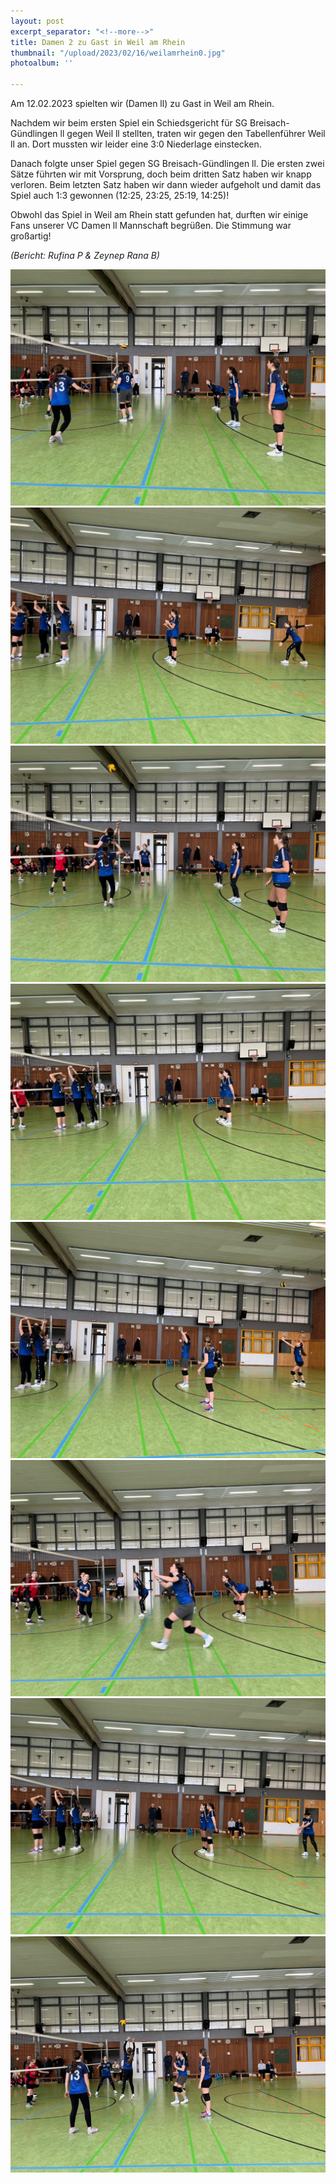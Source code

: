 ```yaml
---
layout: post
excerpt_separator: "<!--more-->"
title: Damen 2 zu Gast in Weil am Rhein
thumbnail: "/upload/2023/02/16/weilamrhein0.jpg"
photoalbum: ''

---
```

Am 12.02.2023 spielten wir (Damen ll) zu Gast in Weil am Rhein.

Nachdem wir beim ersten Spiel ein Schiedsgericht für SG Breisach-Gündlingen ll gegen Weil ll stellten, traten wir gegen den Tabellenführer Weil ll an. Dort mussten wir leider eine 3:0 Niederlage einstecken.

Danach folgte unser Spiel gegen SG Breisach-Gündlingen ll. Die ersten zwei Sätze führten wir mit Vorsprung, doch beim dritten Satz haben wir knapp verloren. Beim letzten Satz haben wir dann wieder aufgeholt und damit das Spiel auch 1:3 gewonnen (12:25, 23:25, 25:19, 14:25)!

Obwohl das Spiel in Weil am Rhein statt gefunden hat, durften wir einige Fans unserer VC Damen ll Mannschaft begrüßen. Die Stimmung war großartig!

_(Bericht: Rufina P & Zeynep Rana B)_

![](/upload/2023/02/16/weilamrhein1.jpg)![](/upload/2023/02/16/weilamrhein2.jpg)![](/upload/2023/02/16/weilamrhein3.jpg)![](/upload/2023/02/16/weilamrhein4.jpg)![](/upload/2023/02/16/weilamrhein5.jpg)![](/upload/2023/02/16/weilamrhein6.jpg)![](/upload/2023/02/16/weilamrhein7.jpg)![](/upload/2023/02/16/weilamrhein8.jpg)